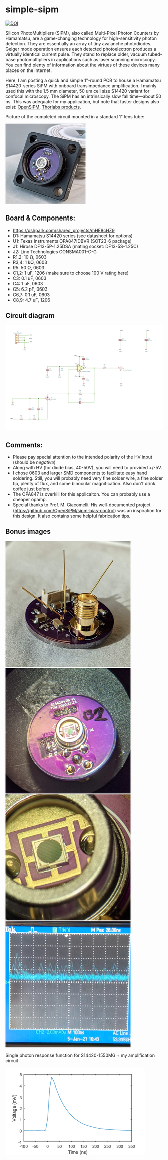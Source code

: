 # simple-sipm

[![DOI](https://zenodo.org/badge/331415388.svg)](https://doi.org/10.5281/zenodo.14853177)

Silicon PhotoMultipliers (SiPM), also called Multi-Pixel Photon Counters by Hamamatsu, are a game-changing technology for high-sensitivity photon detection. They are essentially an array of tiny avalanche photodiodes. Geiger mode operation ensures each detected photoelectron produces a virtually identical current pulse. They stand to replace older, vacuum tubed-base photomultipliers in applications such as laser scanning microscopy. You can find plenty of information about the virtues of these devices many places on the internet.

Here, I am posting a quick and simple 1"-round PCB to house a Hamamatsu S14420-series SiPM with onboard transimpedance amplification. I mainly used this with the 1.5 mm diameter, 50 um cell size S14420 variant for confocal microscopy. The SiPM has an intrinsically slow fall time—about 50 ns. This was adequate for my application, but note that faster designs also exist: [OpenSiPM](https://github.com/OpenSiPM/sipm-bias-control), [Thorlabs products](https://www.thorlabs.com/newgrouppage9.cfm?objectgroup_id=15959).

Picture of the completed circuit mounted in a standard 1" lens tube:

![Completed PCB front](https://github.com/tweber225/simple-sipm/blob/main/media/completed.jpg?raw=true)


## Board & Components:
- https://oshpark.com/shared_projects/mHE8cHZ9
- D1: Hamamatsu S14420 series (see datasheet for options)
- U1: Texas Instruments OPA847IDBVR (SOT23-6 package)
- J1: Hirose DF13-5P-1.25DSA (mating socket: DF13-5S-1.25C)
- J2: Linx Technologies CONSMA001-C-G
- R1,2: 10 Ω, 0603
- R3,4: 1 kΩ, 0603
- R5: 50 Ω, 0603
- C1,2: 1 uF, 1206 (make sure to choose 100 V rating here)
- C3: 0.1 uF, 0603
- C4: 1 uF, 0603
- C5: 6.2 pF, 0603
- C6,7: 0.1 uF, 0603
- C8,9: 4.7 uF, 1206

## Circuit diagram
![circuit diagram](https://github.com/tweber225/simple-sipm/blob/main/media/circuit.PNG?raw=true)

## Comments:
- Please pay special attention to the intended polarity of the HV input (should be *negative*)
- Along with HV (for diode bias, 40-50V), you will need to provided +/-5V.
- I chose 0603 and larger SMD components to facilitate easy hand soldering. Still, you will probably need very fine solder wire, a fine solder tip, plenty of flux, and some binocular magnification. Also don't drink coffee just before.
- The OPA847 is overkill for this applicaiton. You can probably use a cheaper opamp.
- Special thanks to Prof. M. Giacomelli. His well-documented project (https://github.com/OpenSiPM/sipm-bias-control) was an inspiration for this design. It also contains some helpful fabrication tips.

## Bonus images
<img src="https://github.com/tweber225/simple-sipm/blob/main/media/back.jpg?raw=true" width="400"> <img src="https://github.com/tweber225/simple-sipm/blob/main/media/close%20up.jpg?raw=true" width="400">
<img src="https://github.com/tweber225/simple-sipm/blob/main/media/really%20close%20up.jpg?raw=true" width="400"> <img src="https://github.com/tweber225/simple-sipm/blob/main/media/single%20photon%20pulses.PNG?raw=true" width="400">

Single photon response function for S14420-1550MG + my amplification circuit

![circuit diagram](https://github.com/tweber225/simple-sipm/blob/main/media/-1550MG%20response.png?raw=true)



